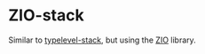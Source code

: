 # ZIO-stack

Similar to [typelevel-stack](https://github.com/slouc/typelevel-stack), but using the [ZIO](https://zio.dev) library.
